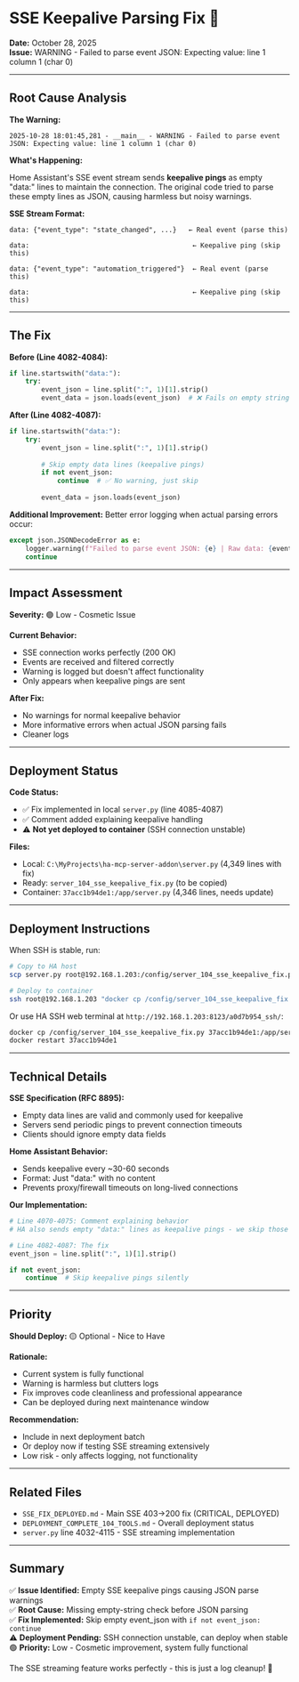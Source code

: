 # SSE Keepalive Parsing Fix 🔧

**Date:** October 28, 2025  
**Issue:** WARNING - Failed to parse event JSON: Expecting value: line 1 column 1 (char 0)

---

## Root Cause Analysis

**The Warning:**
```
2025-10-28 18:01:45,281 - __main__ - WARNING - Failed to parse event JSON: Expecting value: line 1 column 1 (char 0)
```

**What's Happening:**

Home Assistant's SSE event stream sends **keepalive pings** as empty "data:" lines to maintain the connection. The original code tried to parse these empty lines as JSON, causing harmless but noisy warnings.

**SSE Stream Format:**
```
data: {"event_type": "state_changed", ...}   ← Real event (parse this)

data:                                         ← Keepalive ping (skip this)

data: {"event_type": "automation_triggered"}  ← Real event (parse this)

data:                                         ← Keepalive ping (skip this)
```

---

## The Fix

**Before (Line 4082-4084):**
```python
if line.startswith("data:"):
    try:
        event_json = line.split(":", 1)[1].strip()
        event_data = json.loads(event_json)  # ❌ Fails on empty string
```

**After (Line 4082-4087):**
```python
if line.startswith("data:"):
    try:
        event_json = line.split(":", 1)[1].strip()
        
        # Skip empty data lines (keepalive pings)
        if not event_json:
            continue  # ✅ No warning, just skip
        
        event_data = json.loads(event_json)
```

**Additional Improvement:**
Better error logging when actual parsing errors occur:
```python
except json.JSONDecodeError as e:
    logger.warning(f"Failed to parse event JSON: {e} | Raw data: {event_json[:100]}")
    continue
```

---

## Impact Assessment

**Severity:** 🟢 Low - Cosmetic Issue

**Current Behavior:**
- SSE connection works perfectly (200 OK)
- Events are received and filtered correctly
- Warning is logged but doesn't affect functionality
- Only appears when keepalive pings are sent

**After Fix:**
- No warnings for normal keepalive behavior
- More informative errors when actual JSON parsing fails
- Cleaner logs

---

## Deployment Status

**Code Status:**
- ✅ Fix implemented in local `server.py` (line 4085-4087)
- ✅ Comment added explaining keepalive handling
- ⚠️ **Not yet deployed to container** (SSH connection unstable)

**Files:**
- Local: `C:\MyProjects\ha-mcp-server-addon\server.py` (4,349 lines with fix)
- Ready: `server_104_sse_keepalive_fix.py` (to be copied)
- Container: `37acc1b94de1:/app/server.py` (4,346 lines, needs update)

---

## Deployment Instructions

When SSH is stable, run:

```bash
# Copy to HA host
scp server.py root@192.168.1.203:/config/server_104_sse_keepalive_fix.py

# Deploy to container
ssh root@192.168.1.203 "docker cp /config/server_104_sse_keepalive_fix.py 37acc1b94de1:/app/server.py && docker restart 37acc1b94de1"
```

Or use HA SSH web terminal at `http://192.168.1.203:8123/a0d7b954_ssh/`:
```bash
docker cp /config/server_104_sse_keepalive_fix.py 37acc1b94de1:/app/server.py
docker restart 37acc1b94de1
```

---

## Technical Details

**SSE Specification (RFC 8895):**
- Empty data lines are valid and commonly used for keepalive
- Servers send periodic pings to prevent connection timeouts
- Clients should ignore empty data fields

**Home Assistant Behavior:**
- Sends keepalive every ~30-60 seconds
- Format: Just "data:" with no content
- Prevents proxy/firewall timeouts on long-lived connections

**Our Implementation:**
```python
# Line 4070-4075: Comment explaining behavior
# HA also sends empty "data:" lines as keepalive pings - we skip those

# Line 4082-4087: The fix
event_json = line.split(":", 1)[1].strip()

if not event_json:
    continue  # Skip keepalive pings silently
```

---

## Priority

**Should Deploy:** 🟡 Optional - Nice to Have

**Rationale:**
- Current system is fully functional
- Warning is harmless but clutters logs
- Fix improves code cleanliness and professional appearance
- Can be deployed during next maintenance window

**Recommendation:**
- Include in next deployment batch
- Or deploy now if testing SSE streaming extensively
- Low risk - only affects logging, not functionality

---

## Related Files

- `SSE_FIX_DEPLOYED.md` - Main SSE 403→200 fix (CRITICAL, DEPLOYED)
- `DEPLOYMENT_COMPLETE_104_TOOLS.md` - Overall deployment status
- `server.py` line 4032-4115 - SSE streaming implementation

---

## Summary

✅ **Issue Identified:** Empty SSE keepalive pings causing JSON parse warnings  
✅ **Root Cause:** Missing empty-string check before JSON parsing  
✅ **Fix Implemented:** Skip empty event_json with `if not event_json: continue`  
⚠️ **Deployment Pending:** SSH connection unstable, can deploy when stable  
🟢 **Priority:** Low - Cosmetic improvement, system fully functional  

The SSE streaming feature works perfectly - this is just a log cleanup! 🎉
